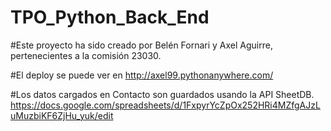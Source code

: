 # TPO_Python_Back_End

#Este proyecto ha sido creado por Belén Fornari y Axel Aguirre, pertenecientes a la comisión 23030.

#El deploy se puede ver en http://axel99.pythonanywhere.com/

#Los datos cargados en Contacto son guardados usando la API SheetDB.
https://docs.google.com/spreadsheets/d/1FxpyrYcZpOx252HRi4MZfgAJzLuMuzbiKF6ZjHu_yuk/edit
